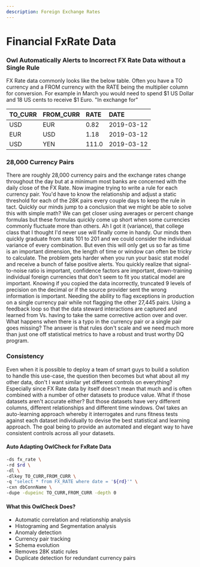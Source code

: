 ```yaml
---
description: Foreign Exchange Rates
---
```


# Financial FxRate Data

### Owl Automatically Alerts to Incorrect FX Rate Data without a Single Rule

FX Rate data commonly looks like the below table.  Often you have a TO currency and a FROM currency with the RATE being the multiplier column for conversion.  For example in March you would need to spend $1 US Dollar and 18 US cents to receive $1 Euro.  "In exchange for"  

| TO\_CURR | FROM\_CURR | RATE | DATE |
| :--- | :--- | :--- | :--- |
| USD | EUR | 0.82 | 2019-03-12 |
| EUR | USD | 1.18 | 2019-03-12 |
| USD | YEN | 111.0 | 2019-03-12 |

### 28,000 Currency Pairs

There are roughly 28,000 currency pairs and the exchange rates change throughout the day but at a minimum most banks are concerned with the daily close of the FX Rate.  Now imagine trying to write a rule for each currency pair.  You'd have to know the relationship and adjust a static threshold for each of the 28K pairs every couple days to keep the rule in tact.  Quickly our minds jump to a conclusion that we might be able to solve this with simple math?  We can get closer using averages or percent change formulas but these formulas quickly come up short when some currencies commonly fluctuate more than others.  Ah I got it \(variance\), that college class that I thought I'd never use will finally come in handy. Our minds then quickly graduate from stats 101 to 201 and we could consider the individual variance of every combination.  But even this will only get us so far as time is an important dimension, the length of time or window can often be tricky to calculate.  The problem gets harder when you run your basic stat model and receive a bunch of false positive alerts.  You quickly realize that signal-to-noise ratio is important, confidence factors are important, down-training individual foreign currencies that don't seem to fit you statical model are important.  Knowing if you copied the data incorrectly, truncated 9 levels of precision on the decimal or if the source provider sent the wrong information is important.  Needing the ability to flag exceptions in production on a single currency pair while not flagging the other 27,445 pairs.  Using a feedback loop so that the data steward interactions are captured and learned from Vs. having to take the same corrective action over and over.  What happens when there is a typo in the currency pair or a single pair goes missing?  The answer is that rules don't scale and we need much more than just one off statistical metrics to have a robust and trust worthy DQ program. 

### Consistency

Even when it is possible to deploy a team of smart guys to build a solution to handle this use-case, the question then becomes but what about all my other data, don't I want similar yet different controls on everything?  Especially since FX Rate data by itself doesn't mean that much and is often combined with a number of other datasets to produce value.  What if those datasets aren't accurate either?  But those datasets have very different columns, different relationships and different time windows.  Owl takes an auto-learning approach whereby it interrogates and runs fitness tests against each dataset individually to devise the best statistical and learning approach.  The goal being to provide an automated and elegant way to have consistent controls across all your datasets.     

#### Auto Adapting OwlCheck for FxRate Data

```bash
-ds fx_rate \
-rd $rd \
-dl \
-dlkey TO_CURR,FROM_CURR \
-q "select * from FX_RATE where date = '${rd}'" \
-cxn dbConnName \
-dupe -dupeinc TO_CURR,FROM_CURR -depth 0
```

#### What this OwlCheck Does?

* Automatic correlation and relationship analysis
* Histograming and Segmentation analysis
* Anomaly detection
* Currency pair tracking
* Schema evolution
* Removes 28K static rules
* Duplicate detection for redundant currency pairs



         

